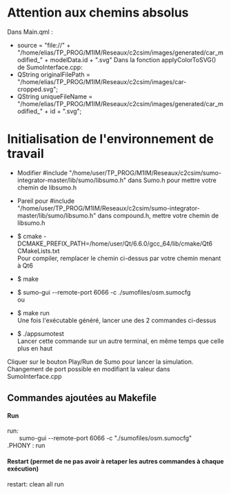 # Attention aux chemins absolus

Dans Main.qml : 
- source = "file://" + "/home/elias/TP_PROG/M1IM/Reseaux/c2csim/images/generated/car_modified_" + modelData.id + ".svg"
Dans la fonction applyColorToSVG() de SumoInterface.cpp:
- QString originalFilePath = "/home/elias/TP_PROG/M1IM/Reseaux/c2csim/images/car-cropped.svg";
- QString uniqueFileName = "/home/elias/TP_PROG/M1IM/Reseaux/c2csim/images/generated/car_modified_" + id + ".svg";


# Initialisation de l'environnement de travail

- Modifier #include "/home/user/TP_PROG/M1IM/Reseaux/c2csim/sumo-integrator-master/lib/sumo/libsumo.h" dans Sumo.h pour mettre votre chemin de libsumo.h  

- Pareil pour #include "/home/user/TP_PROG/M1IM/Reseaux/c2csim/sumo-integrator-master/lib/sumo/libsumo.h" dans compound.h, mettre votre chemin de libsumo.h  

- $ cmake -DCMAKE_PREFIX_PATH=/home/user/Qt/6.6.0/gcc_64/lib/cmake/Qt6 CMakeLists.txt   
Pour compiler, remplacer le chemin ci-dessus par votre chemin menant à Qt6  

- $ make  

- $ sumo-gui --remote-port 6066 -c ./sumofiles/osm.sumocfg  
  ou  
- $ make run  
Une fois l'exécutable généré, lancer une des 2 commandes ci-dessus

- $ ./appsumotest  
Lancer cette commande sur un autre terminal, en même temps que celle plus en haut

Cliquer sur le bouton Play/Run de Sumo pour lancer la simulation.  
Changement de port possible en modifiant la valeur dans SumoInterface.cpp

## Commandes ajoutées au Makefile

#### Run
run:  
&nbsp; &nbsp; &nbsp; &nbsp;sumo-gui --remote-port 6066 -c "./sumofiles/osm.sumocfg"  
.PHONY : run  

#### Restart (permet de ne pas avoir à retaper les autres commandes à chaque exécution)
restart: clean all run
